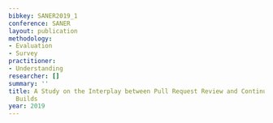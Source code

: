```yaml
---
bibkey: SANER2019_1
conference: SANER
layout: publication
methodology:
- Evaluation
- Survey
practitioner:
- Understanding
researcher: []
summary: ''
title: A Study on the Interplay between Pull Request Review and Continuous Integration
  Builds
year: 2019
---
```

